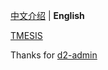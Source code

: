 [中文介绍](https://github.com/KaiyouHu/TMESIS/blob/master/docs/README.zh.md) | **English**

[TMESIS](https://github.com/KaiyouHu/TMESIS)

Thanks for [d2-admin](https://github.com/d2-projects/d2-admin)
